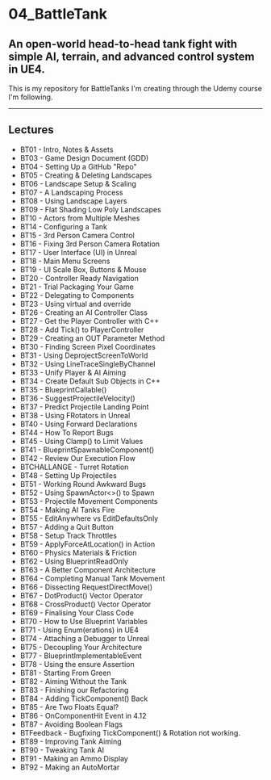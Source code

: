 # 04_BattleTank
An open-world head-to-head tank fight with simple AI, terrain, and advanced control system in UE4.
---
This is my repository for BattleTanks I'm creating through the Udemy course I'm following.

---
## Lectures
* BT01 - Intro, Notes & Assets
* BT03 - Game Design Document (GDD)
* BT04 - Setting Up a GitHub "Repo"
* BT05 - Creating & Deleting Landscapes
* BT06 - Landscape Setup & Scaling
* BT07 - A Landscaping Process
* BT08 - Using Landscape Layers
* BT09 - Flat Shading Low Poly Landscapes
* BT10 - Actors from Multiple Meshes
* BT14 - Configuring a Tank
* BT15 - 3rd Person Camera Control
* BT16 - Fixing 3rd Person Camera Rotation
* BT17 - User Interface (UI) in Unreal
* BT18 - Main Menu Screens
* BT19 - UI Scale Box, Buttons & Mouse
* BT20 - Controller Ready Navigation
* BT21 - Trial Packaging Your Game
* BT22 - Delegating to Components
* BT23 - Using virtual and override
* BT26 - Creating an AI Controller Class
* BT27 - Get the Player Controller with C++
* BT28 - Add Tick() to PlayerController
* BT29 - Creating an OUT Parameter Method
* BT30 - Finding Screen Pixel Coordinates
* BT31 - Using DeprojectScreenToWorld
* BT32 - Using LineTraceSingleByChannel
* BT33 - Unify Player & AI Aiming
* BT34 - Create Default Sub Objects in C++
* BT35 - BlueprintCallable()
* BT36 - SuggestProjectileVelocity()
* BT37 - Predict Projectile Landing Point
* BT38 - Using FRotators in Unreal
* BT40 - Using Forward Declarations
* BT44 - How To Report Bugs
* BT45 - Using Clamp() to Limit Values
* BT41 - BlueprintSpawnableComponent()
* BT42 - Review Our Execution Flow
* BTCHALLANGE - Turret Rotation
* BT48 - Setting Up Projectiles
* BT51 - Working Round Awkward Bugs
* BT52 - Using SpawnActor<>() to Spawn
* BT53 - Projectile Movement Components
* BT54 - Making AI Tanks Fire
* BT55 - EditAnywhere vs EditDefaultsOnly
* BT57 - Adding a Quit Button
* BT58 - Setup Track Throttles
* BT59 - ApplyForceAtLocation() in Action
* BT60 - Physics Materials & Friction
* BT62 - Using BlueprintReadOnly
* BT63 - A Better Component Architecture
* BT64 - Completing Manual Tank Movement
* BT66 - Dissecting RequestDirectMove()
* BT67 - DotProduct() Vector Operator
* BT68 - CrossProduct() Vector Operator
* BT69 - Finalising Your Class Code
* BT70 - How to Use Blueprint Variables
* BT71 - Using Enum(erations) in UE4
* BT74 - Attaching a Debugger to Unreal
* BT75 - Decoupling Your Architecture
* BT77 - BlueprintImplementableEvent
* BT78 - Using the ensure Assertion
* BT81 - Starting From Green
* BT82 - Aiming Without the Tank
* BT83 - Finishing our Refactoring
* BT84 - Adding TickComponent() Back
* BT85 - Are Two Floats Equal?
* BT86 - OnComponentHit Event in 4.12
* BT87 - Avoiding Boolean Flags
* BTFeedback - Bugfixing TickComponent() & Rotation not working.
* BT89 - Improving Tank Aiming
* BT90 - Tweaking Tank AI
* BT91 - Making an Ammo Display
* BT92 - Making an AutoMortar